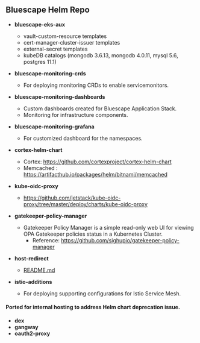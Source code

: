 ## Bluescape Helm Repo

- **bluescape-eks-aux**
    * vault-custom-resource templates
    * cert-manager-cluster-issuer templates
    * external-secret templates
    * kubeDB catalogs (mongodb 3.6.13, mongodb 4.0.11, mysql 5.6, postgres 11.1)
    
- **bluescape-monitoring-crds**
    * For deploying monitoring CRDs to enable servicemonitors.

- **bluescape-monitoring-dashboards**
    * Custom dashboards created for Bluescape Application Stack.
    * Monitoring for infrastructure components.

- **bluescape-monitoring-grafana**
    * For customized dashboard for the namespaces.

- **cortex-helm-chart**
    * Cortex: https://github.com/cortexproject/cortex-helm-chart
    * Memcached : https://artifacthub.io/packages/helm/bitnami/memcached
    
- **kube-oidc-proxy**
    * https://github.com/jetstack/kube-oidc-proxy/tree/master/deploy/charts/kube-oidc-proxy

- **gatekeeper-policy-manager**
    * Gatekeeper Policy Manager is a simple read-only web UI for viewing OPA Gatekeeper 
      policies status in a Kubernetes Cluster.
        - Reference: https://github.com/sighupio/gatekeeper-policy-manager

- **host-redirect**
    * [README.md](/helm-chart-sources/host-redirect/README.md) 

- **istio-additions**
    * For deploying supporting configurations for Istio Service Mesh.

#### Ported for internal hosting to address Helm chart deprecation issue.
  - **dex**
  - **gangway**
  - **oauth2-proxy**
